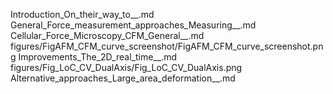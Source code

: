 Introduction_On_their_way_to__.md
General_Force_measurement_approaches_Measuring__.md
Cellular_Force_Microscopy_CFM_General__.md
figures/FigAFM_CFM_curve_screenshot/FigAFM_CFM_curve_screenshot.png
Improvements_The_2D_real_time__.md
figures/Fig_LoC_CV_DualAxis/Fig_LoC_CV_DualAxis.png
Alternative_approaches_Large_area_deformation__.md
